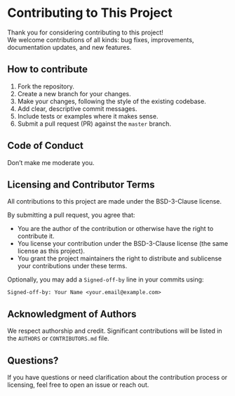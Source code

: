 # Contributing to This Project

Thank you for considering contributing to this project!  
We welcome contributions of all kinds: bug fixes, improvements, documentation updates, and new features.

## How to contribute
1. Fork the repository.
2. Create a new branch for your changes.
3. Make your changes, following the style of the existing codebase.
4. Add clear, descriptive commit messages.
5. Include tests or examples where it makes sense.
6. Submit a pull request (PR) against the `master` branch.

## Code of Conduct
Don’t make me moderate you.

## Licensing and Contributor Terms
All contributions to this project are made under the BSD-3-Clause license.

By submitting a pull request, you agree that:
- You are the author of the contribution or otherwise have the right to contribute it.
- You license your contribution under the BSD-3-Clause license (the same license as this project).
- You grant the project maintainers the right to distribute and sublicense your contributions under these terms.

Optionally, you may add a `Signed-off-by` line in your commits using:
```
Signed-off-by: Your Name <your.email@example.com>
```

## Acknowledgment of Authors
We respect authorship and credit. Significant contributions will be listed in the `AUTHORS` or `CONTRIBUTORS.md` file.

## Questions?
If you have questions or need clarification about the contribution process or licensing, feel free to open an issue or reach out.
